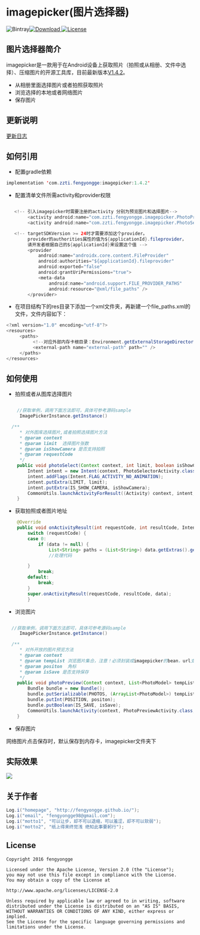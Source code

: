 # imagepicker(图片选择器)

![Bintray](https://img.shields.io/bintray/dt/917386389/androidlibs/imagepicker)[![Download](https://api.bintray.com/packages/917386389/androidlibs/imagepicker/images/download.svg) ](https://bintray.com/917386389/androidlibs/imagepicker/_latestVersion)[![License](https://img.shields.io/badge/license-Apache%202-green.svg)](https://www.apache.org/licenses/LICENSE-2.0)

## 图片选择器简介
imagepicker是一款用于在Android设备上获取照片（拍照或从相册、文件中选择）、压缩图片的开源工具库，目前最新版本[V1.4.2](https://github.com/fengyongge/imagepicker)。

* 从相册里面选择图片或者拍照获取照片
* 浏览选择的本地或者网络图片
* 保存图片

## 更新说明

[更新日志](https://github.com/fengyongge/imagepicker/blob/master/readme/updateLog.md)


## 如何引用
* 配置gradle依赖
```java
implementation 'com.zzti.fengyongge:imagepicker:1.4.2'
```

* 配置清单文件所需activity和provider权限
```java

   <!-- 引入imagepicker时需要注册的activity 分别为预览图片和选择图片-->
        <activity android:name="com.zzti.fengyongge.imagepicker.PhotoPreviewActivity" />
        <activity android:name="com.zzti.fengyongge.imagepicker.PhotoSelectorActivity" />

   <!-- targetSDKVersion >= 24时才需要添加这个provider。
        provider的authorities属性的值为${applicationId}.fileprovider，
        请开发者根据自己的${applicationId}来设置这个值 -->
        <provider
            android:name="androidx.core.content.FileProvider"
            android:authorities="${applicationId}.fileprovider"
            android:exported="false"
            android:grantUriPermissions="true">
            <meta-data
                android:name="android.support.FILE_PROVIDER_PATHS"
                android:resource="@xml/file_paths" />
        </provider>

```
* 在项目结构下的res目录下添加一个xml文件夹，再新建一个file_paths.xml的文件，文件内容如下：
```java
<?xml version="1.0" encoding="utf-8"?>
<resources>
     <paths>
          <!--对应外部内存卡根目录：Environment.getExternalStorageDirectory()-->
          <external-path name="external-path" path="" />
     </paths>
</resources>
```


## 如何使用
* 拍照或者从图库选择图片
```java

    //获取单例，调用下面方法即可，具体可参考源码sample
     ImagePickerInstance.getInstance()

  /**
     * 对外图库选择图片,或者拍照选择图片方法
     * @param context
     * @param limit  选择图片张数
     * @param isShowCamera 是否支持拍照
     * @param requestCode
     */
    public void photoSelect(Context context, int limit, boolean isShowCamera,int requestCode) {
        Intent intent = new Intent(context, PhotoSelectorActivity.class);
        intent.addFlags(Intent.FLAG_ACTIVITY_NO_ANIMATION);
        intent.putExtra(LIMIT, limit);
        intent.putExtra(IS_SHOW_CAMERA, isShowCamera);
        CommonUtils.launchActivityForResult((Activity) context, intent, requestCode);
    }
```
* 获取拍照或者图片地址
```java
  	@Override
  	public void onActivityResult(int requestCode, int resultCode, Intent data) {
  		switch (requestCode) {
  		case 0:
			if (data != null) {
				List<String> paths = (List<String>) data.getExtras().getSerializable("photos");//path是选择拍照或者图片的地址数组
				//处理代码

	  	}
			break;
		default:
			break;
		}
		super.onActivityResult(requestCode, resultCode, data);
		}
```
* 浏览图片
```java

  //获取单例，调用下面方法即可，具体可参考源码sample
     ImagePickerInstance.getInstance()

  /**
     * 对外开放的图片预览方法
     * @param context
     * @param tempList 浏览图片集合，注意！必须封装成imagepicker的bean，url支持网络或者本地
     * @param positon  角标
     * @param isSave 是否支持保存
     */
    public void photoPreview(Context context, List<PhotoModel> tempList, int positon, boolean isSave) {
        Bundle bundle = new Bundle();
        bundle.putSerializable(PHOTOS, (ArrayList<PhotoModel>) tempList);
        bundle.putInt(POSITION, positon);
        bundle.putBoolean(IS_SAVE, isSave);
        CommonUtils.launchActivity(context, PhotoPreviewActivity.class, bundle);
    }


```
* 保存图片

 网络图片点击保存时，默认保存到内存卡，imagepicker文件夹下

## 实际效果
![](https://raw.githubusercontent.com/917386389/imagepickerdemo/master/app/src/4.gif)



## 关于作者
```java
Log.i("homepage", "http://fengyongge.github.io/");
Log.i("email", "fengyongge98@gmail.com");
Log.i("motto1", "可以让步，却不可以退缩，可以羞涩，却不可以软弱");
Log.i("motto2", "纸上得来终觉浅 绝知此事要躬行");
```

## License
```
Copyright 2016 fengyongge

Licensed under the Apache License, Version 2.0 (the "License");
you may not use this file except in compliance with the License.
You may obtain a copy of the License at

http://www.apache.org/licenses/LICENSE-2.0

Unless required by applicable law or agreed to in writing, software
distributed under the License is distributed on an "AS IS" BASIS,
WITHOUT WARRANTIES OR CONDITIONS OF ANY KIND, either express or implied.
See the License for the specific language governing permissions and
limitations under the License.
```
